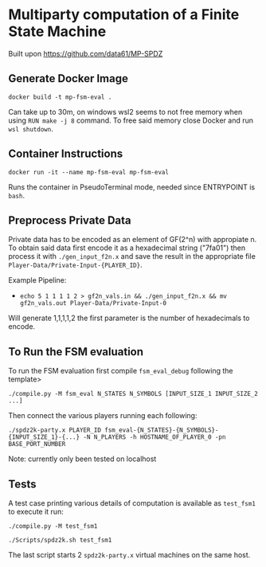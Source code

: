# Multiparty computation of a Finite State Machine
Built upon https://github.com/data61/MP-SPDZ

## Generate Docker Image
`docker build -t mp-fsm-eval .`

Can take up to 30m, on windows wsl2 seems to not free memory when using `RUN make -j 8` command.
To free said memory close Docker and run `wsl shutdown`.

## Container Instructions
`docker run -it --name mp-fsm-eval mp-fsm-eval`

Runs the container in PseudoTerminal mode, needed since ENTRYPOINT is `bash`.

## Preprocess Private Data
Private data has to be encoded as an element of GF(2^n) with appropiate n.
To obtain said data first encode it as a hexadecimal string ("7fa01") then process it with `./gen_input_f2n.x`
and save the result in the appropriate file `Player-Data/Private-Input-{PLAYER_ID}`.

Example Pipeline:
- `echo 5 1 1 1 1 2 > gf2n_vals.in && ./gen_input_f2n.x && mv gf2n_vals.out Player-Data/Private-Input-0`

Will generate 1,1,1,1,2 the first parameter is the number of hexadecimals to encode.

## To Run the FSM evaluation 
To run the FSM evaluation first compile `fsm_eval_debug` following the template>

`./compile.py -M fsm_eval N_STATES N_SYMBOLS [INPUT_SIZE_1 INPUT_SIZE_2 ...]`

Then connect the various players running each following:

`./spdz2k-party.x PLAYER_ID fsm_eval-{N_STATES}-{N_SYMBOLS}-{INPUT_SIZE_1}-{...} -N N_PLAYERS -h HOSTNAME_OF_PLAYER_0 -pn BASE_PORT_NUMBER`

Note: currently only been tested on localhost

## Tests
A test case printing various details of computation is available as `test_fsm1` to execute it run:

`./compile.py -M test_fsm1`

`./Scripts/spdz2k.sh test_fsm1`

The last script starts 2 `spdz2k-party.x` virtual machines on the same host.

